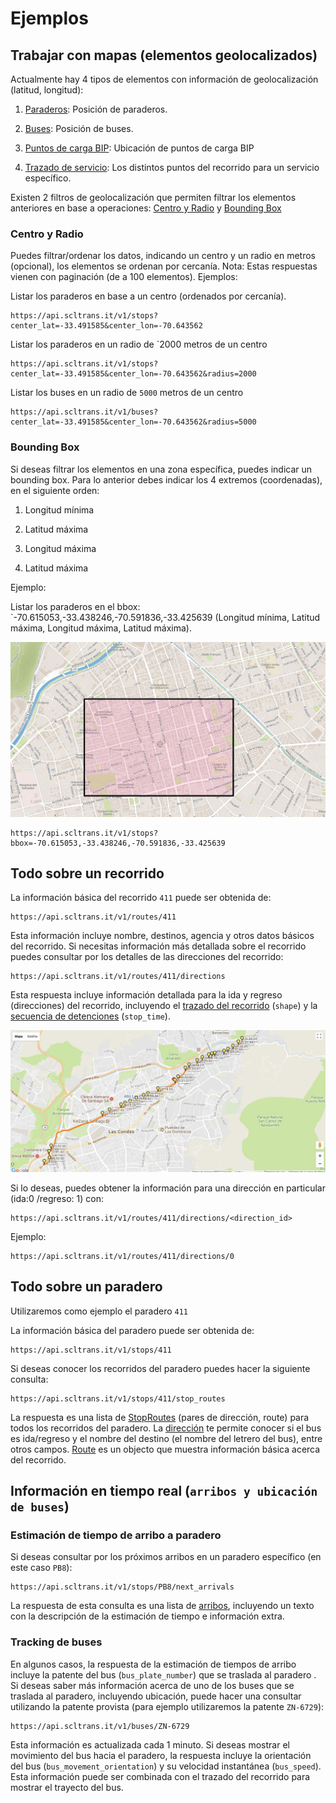 # Ejemplos

## Trabajar con mapas (elementos geolocalizados)

Actualmente hay 4 tipos de elementos con información de geolocalización (latitud, longitud):
1. [Paraderos](api.md?id=stops): Posición de paraderos.

2. [Buses](api.md?id=buses): Posición de buses.

3. [Puntos de carga BIP](api.md?id=bip-spots-puntos-carga): Ubicación de puntos de carga BIP

4. [Trazado de servicio](api.md?id=secuencia-de-detenci%c3%b3n-para-viaje): Los distintos puntos del recorrido para un servicio específico.


Existen 2 filtros de geolocalización que permiten filtrar los elementos anteriores en base a operaciones: [Centro y Radio](#centro-y-radio) y [Bounding Box](#bounding-box)

### Centro y Radio

Puedes filtrar/ordenar los datos, indicando un centro y un radio en metros (opcional), los elementos se ordenan por cercanía. Nota: Estas respuestas vienen con paginación (de a 100 elementos). Ejemplos:

Listar los paraderos en base a un centro (ordenados por cercanía).

```
https://api.scltrans.it/v1/stops?center_lat=-33.491585&center_lon=-70.643562
```

Listar los paraderos en un radio de `2000 metros de un centro

```
https://api.scltrans.it/v1/stops?center_lat=-33.491585&center_lon=-70.643562&radius=2000
```

Listar los buses en un radio de `5000` metros de un centro 

```
https://api.scltrans.it/v1/buses?center_lat=-33.491585&center_lon=-70.643562&radius=5000
```

### Bounding Box

Si deseas filtrar los elementos en una zona específica, puedes indicar un bounding box. Para lo anterior debes indicar los 4 extremos (coordenadas), en el siguiente orden:
    
1. Longitud mínima

2. Latitud máxima

3. Longitud máxima

4. Latitud máxima

Ejemplo:

Listar los paraderos en el bbox: `-70.615053,-33.438246,-70.591836,-33.425639 (Longitud mínima, Latitud máxima, Longitud máxima, Latitud máxima).

![bbox](media/bbox.jpg)

```
https://api.scltrans.it/v1/stops?bbox=-70.615053,-33.438246,-70.591836,-33.425639
```

## Todo sobre un recorrido

La información básica del recorrido `411` puede ser obtenida de:

```
https://api.scltrans.it/v1/routes/411
```
Esta información incluye nombre, destinos, agencia y otros datos básicos del recorrido. Si necesitas información más detallada sobre el recorrido puedes consultar por los detalles de las direcciones del recorrido:

```
https://api.scltrans.it/v1/routes/411/directions
```

Esta respuesta incluye información detallada para la ida y regreso (direcciones) del recorrido, incluyendo el [trazado del recorrido](api.md?id=shape) (`shape`) y la [secuencia de detenciones](api.md?id=stoptime) (`stop_time`).

![shape_stop_times](media/shape_stop_times.jpg)


Si lo deseas, puedes obtener la información para una dirección en particular (ida:0 /regreso: 1) con:

```
https://api.scltrans.it/v1/routes/411/directions/<direction_id>
```

Ejemplo:

```
https://api.scltrans.it/v1/routes/411/directions/0
```

## Todo sobre un paradero

Utilizaremos como ejemplo el paradero `411`

La información básica del paradero puede ser obtenida de:

```
https://api.scltrans.it/v1/stops/411
```
Si deseas conocer los recorridos del paradero puedes hacer la siguiente consulta:

```
https://api.scltrans.it/v1/stops/411/stop_routes
```
La respuesta es una lista de [StopRoutes](api.md?id=stoproute) (pares de dirección, route) para todos los recorridos del paradero.
La [dirección](api.md?id=direction-simplificada) te permite conocer si el bus es ida/regreso y el nombre del destino (el nombre del letrero del bus), entre otros campos. [Route](api.md?id=route) es un objecto que muestra información básica acerca del recorrido.


## Información en tiempo real (`arribos y ubicación de buses`)

### Estimación de tiempo de arribo a paradero

Si deseas consultar por los próximos arribos en un paradero específico (en este caso `PB8`):

```
https://api.scltrans.it/v1/stops/PB8/next_arrivals
```
 
La respuesta de esta consulta es una lista de [arribos](api.md?id=arrival), incluyendo un texto con la descripción de la estimación de tiempo e información extra. 

### Tracking de buses 

En algunos casos, la respuesta de la estimación de tiempos de arribo incluye la patente del bus (`bus_plate_number`) que se traslada al paradero . Si deseas saber más información acerca de uno de los buses que se traslada al paradero, incluyendo ubicación, puede hacer una consultar utilizando la patente provista (para ejemplo utilizaremos la patente `ZN-6729`):


```
https://api.scltrans.it/v1/buses/ZN-6729
```

Esta información es actualizada cada 1 minuto. Si deseas mostrar el movimiento del bus hacia el paradero, la respuesta incluye la orientación del bus (`bus_movement_orientation`) y su velocidad instantánea (`bus_speed`). Esta información puede ser combinada con el trazado del recorrido para mostrar el trayecto del bus.  




